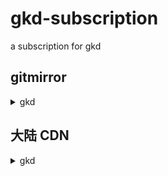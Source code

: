 # gkd-subscription

a subscription for gkd

## gitmirror

<details>
  <summary> gkd </summary>

- [gdk](https://raw.githubusercontent.com/gkd-kit/subscription/main/dist/gkd.json)

![image](https://github.com/lisonge/gkd/assets/38517192/cd25d007-f3ef-49bc-a930-6f0a7d0aded5)

</details>

## 大陆 CDN

<details>
  <summary> gkd </summary>

- [gkd](https://registry.npmmirror.com/@gkd-kit/subscription/latest/files)

![image](https://github.com/lisonge/gkd/assets/38517192/a0f95072-881e-4157-9c6b-2fcab03a84c2)

</details>
